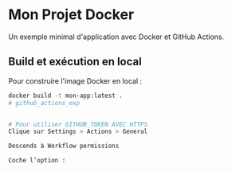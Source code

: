 # Mon Projet Docker

Un exemple minimal d'application avec Docker et GitHub Actions.

## Build et exécution en local

Pour construire l'image Docker en local :

```bash
docker build -t mon-app:latest .
# github_actions_exp


# Pour utiliser GITHUB_TOKEN AVEC HTTPS
Clique sur Settings > Actions > General

Descends à Workflow permissions

Coche l’option :
